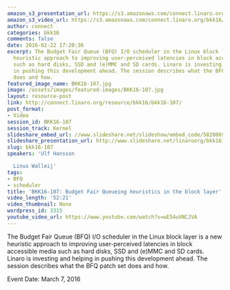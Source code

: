 ```yaml
---
amazon_s3_presentation_url: https://s3.amazonaws.com/connect.linaro.org/bkk16/Presentations/Monday/BKK16-107.pdf
amazon_s3_video_url: https://s3.amazonaws.com/connect.linaro.org/bkk16/Videos/Monday/BKK16-107%20Budget%20Fair%20Queuing%20heuristics%20in%20the%20block%20layer.mp4
author: connect
categories: bkk16
comments: false
date: 2016-02-22 17:20:36
excerpt: The Budget Fair Queue (BFQ) I/O scheduler in the Linux block layer is a new
  heuristic approach to improving user-perceived latencies in block accessible media
  such as hard disks, SSD and (e)MMC and SD cards. Linaro is investing and helping
  in pushing this development ahead. The session describes what the BFQ patch set
  does and how.
featured_image_name: BKK16-107.jpg
image: /assets/images/featured-images/BKK16-107.jpg
layout: resource-post
link: http://connect.linaro.org/resource/bkk16/bkk16-107/
post_format:
- Video
session_id: BKK16-107
session_track: Kernel
slideshare_embed_url: //www.slideshare.net/slideshow/embed_code/58208695
slideshare_presentation_url: http://www.slideshare.net/linaroorg/bkk16107-budget-fair-queueing-heuristics-in-the-block-layer
slug: bkk16-107
speakers: 'Ulf Hansson

  Linus Walleij'
tags:
- BFQ
- scheduler
title: 'BKK16-107: Budget Fair Queueing heuristics in the block layer'
video_length: '52:21'
video_thumbnail: None
wordpress_id: 3315
youtube_video_url: https://www.youtube.com/watch?v=wE54uVNCJVA
---
```


The Budget Fair Queue (BFQ) I/O scheduler in the Linux block layer is a new heuristic approach to improving user-perceived latencies in block accessible media such as hard disks, SSD and (e)MMC and SD cards. Linaro is investing and helping in pushing this development ahead. The session describes what the BFQ patch set does and how.

Event Date: March 7, 2016
